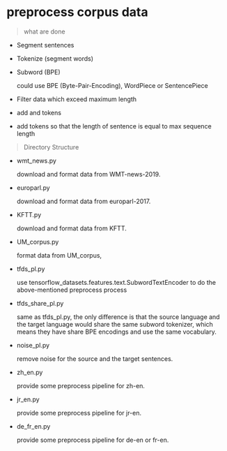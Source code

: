 # preprocess corpus data

> what are done

- Segment sentences

- Tokenize (segment words)

- Subword (BPE)

    could use BPE (Byte-Pair-Encoding), WordPiece or SentencePiece

- Filter data which exceed maximum length

- add <start> and <end> tokens

- add <pad> tokens so that the length of sentence is equal to max sequence length

> Directory Structure

- wmt_news.py

    download and format data from WMT-news-2019.

- europarl.py

    download and format data from europarl-2017.

- KFTT.py

    download and format data from KFTT.

- UM_corpus.py

    format data from UM_corpus,

- tfds_pl.py

    use tensorflow_datasets.features.text.SubwordTextEncoder to do the above-mentioned preprocess process

- tfds_share_pl.py

    same as tfds_pl.py, the only difference is that the source language and the target language would share the same subword tokenizer, which means they have share BPE encodings and use the same vocabulary.

- noise_pl.py

    remove noise for the source and the target sentences.

- zh_en.py

    provide some preprocess pipeline for zh-en.

- jr_en.py

    provide some preprocess pipeline for jr-en.

- de_fr_en.py

    provide some preprocess pipeline for de-en or fr-en.

